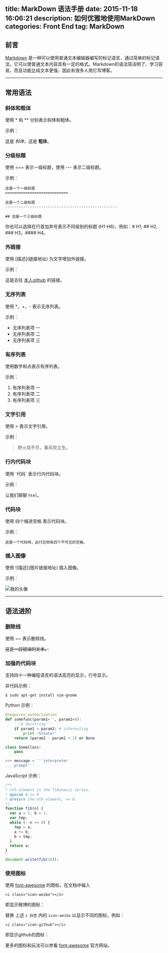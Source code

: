 title: MarkDown 语法手册
date: 2015-11-18 16:06:21
description: 如何优雅地使用MarkDown
categories: Front End
tag: MarkDown
---
## 前言

[Markdown](http://daringfireball.net/projects/markdown/) 是一种可以使用普通文本编辑器编写的标记语言，通过简单的标记语法，它可以使普通文本内容具有一定的格式。Markdown的语法简洁明了、学习容易，而且功能比纯文本更强，因此有很多人用它写博客。
<!-- more -->
***

## 常用语法

### 斜体和粗体 

使用 \* 和 \** 分别表示斜体和粗体。

示例：

这是 *斜体*，这是 **粗体**。

### 分级标题

使用 === 表示一级标题，使用 --- 表示二级标题。

示例：

```
这是一个一级标题
============================

这是一个二级标题
--------------------------------------------------

## 这是一个三级标题
```

你也可以选择在行首加井号表示不同级别的标题 (H1-H6)，例如：# H1, ## H2, ### H3，#### H4。

### 外链接

使用 \[描述](链接地址) 为文字增加外链接。

示例：

这是去往 [本人github](https://github.com/zerosrat) 的链接。

### 无序列表 

使用 *，+，- 表示无序列表。

示例：

- 无序列表项 一
- 无序列表项 二
- 无序列表项 三

### 有序列表 

使用数字和点表示有序列表。

示例：

1. 有序列表项 一
2. 有序列表项 二
3. 有序列表项 三

### 文字引用 

使用 > 表示文字引用。

示例：

> 野火烧不尽，春风吹又生。

### 行内代码块 

使用 \`代码` 表示行内代码块。

示例：

让我们聊聊 `html`。

### 代码块

使用 四个缩进空格 表示代码块。

示例：

    这是一个代码块，此行左侧有四个不可见的空格。

### 插入图像

使用 \!\[描述](图片链接地址) 插入图像。

示例：

![我的头像](http://7xoxnz.com1.z0.glb.clouddn.com/logo1.png)

***

## 语法进阶

### 删除线

使用 ~~ 表示删除线。

~~这是一段错误的文本。~~

### 加强的代码块

支持四十一种编程语言的语法高亮的显示，行号显示。

非代码示例：

```
$ sudo apt-get install vim-gnome
```

Python 示例：

```python
@requires_authorization
def somefunc(param1='', param2=0):
    '''A docstring'''
    if param1 > param2: # interesting
        print 'Greater'
    return (param2 - param1 + 1) or None

class SomeClass:
    pass

>>> message = '''interpreter
... prompt'''
```

JavaScript 示例：

``` javascript
/**
* nth element in the fibonacci series.
* @param n >= 0
* @return the nth element, >= 0.
*/
function fib(n) {
  var a = 1, b = 1;
  var tmp;
  while (--n >= 0) {
    tmp = a;
    a += b;
    b = tmp;
  }
  return a;
}

document.write(fib(10));
```


### 使用图标

使用 [font-awesome](http://fortawesome.github.io/Font-Awesome/3.2.1/icons/) 的图标，在文档中输入

    <i class="icon-weibo"></i>

即显示微博的图标： <i class="icon-weibo icon-2x"></i>

替换 上述 `i 标签` 内的 `icon-weibo` 以显示不同的图标，例如：

    <i class="icon-github"></i>

即显示github的图标： <i class="icon-github icon-2x"></i>

更多的图标和玩法可以参看 [font-awesome](http://fortawesome.github.io/Font-Awesome/3.2.1/icons/) 官方网站。
